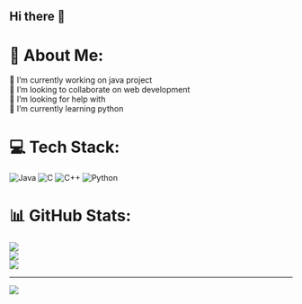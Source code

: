 ## Hi there 👋
# 💫 About Me:
🔭 I’m currently working on java project<br>👯 I’m looking to collaborate on web development<br>🤝 I’m looking for help with <br>🌱 I’m currently learning python <br>


# 💻 Tech Stack:
![Java](https://img.shields.io/badge/java-%23ED8B00.svg?style=for-the-badge&logo=openjdk&logoColor=white) ![C](https://img.shields.io/badge/c-%2300599C.svg?style=for-the-badge&logo=c&logoColor=white) ![C++](https://img.shields.io/badge/c++-%2300599C.svg?style=for-the-badge&logo=c%2B%2B&logoColor=white) ![Python](https://img.shields.io/badge/python-3670A0?style=for-the-badge&logo=python&logoColor=ffdd54)
# 📊 GitHub Stats:
![](https://github-readme-stats.vercel.app/api?username=mohdzaid2004&theme=dark&hide_border=false&include_all_commits=false&count_private=false)<br/>
![](https://github-readme-streak-stats.herokuapp.com/?user=mohdzaid2004&theme=dark&hide_border=false)<br/>
![](https://github-readme-stats.vercel.app/api/top-langs/?username=mohdzaid2004&theme=dark&hide_border=false&include_all_commits=false&count_private=false&layout=compact)

---
[![](https://visitcount.itsvg.in/api?id=mohdzaid2004&icon=0&color=0)](https://visitcount.itsvg.in)

